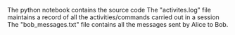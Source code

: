 The python notebook contains the source code
The "activites.log" file maintains a record of all the activities/commands carried out in a session
The "bob_messages.txt" file contains all the messages sent by Alice to Bob.